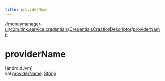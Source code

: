 ```yaml
---
title: providerName
---
```

//[moneymanager-ui](../../../index.html)/[com.tink.service.credentials](../index.html)/[CredentialsCreationDescriptor](index.html)/[providerName](provider-name.html)



# providerName



[androidJvm]\
val [providerName](provider-name.html): [String](https://kotlinlang.org/api/latest/jvm/stdlib/kotlin/-string/index.html)




